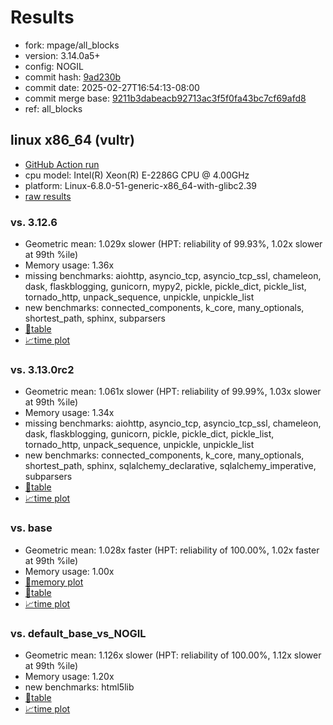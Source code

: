 # Results

- fork: mpage/all_blocks
- version: 3.14.0a5+
- config: NOGIL
- commit hash: [9ad230b](https://github.com/mpage/cpython/commit/9ad230b)
- commit date: 2025-02-27T16:54:13-08:00
- commit merge base: [9211b3dabeacb92713ac3f5f0fa43bc7cf69afd8](https://github.com/python/cpython/commit/9211b3dabeacb92713ac3f5f0fa43bc7cf69afd8)
- ref: all_blocks

## linux x86_64 (vultr)

- [GitHub Action run](https://github.com/facebookexperimental/free-threading-benchmarking/actions/runs/13578969654)
- cpu model: Intel(R) Xeon(R) E-2286G CPU @ 4.00GHz
- platform: Linux-6.8.0-51-generic-x86_64-with-glibc2.39
- [raw results](bm-20250227-vultr-x86_64-mpage-all_blocks-3.14.0a5%2B-9ad230b.json)

### vs. 3.12.6

- Geometric mean: 1.029x slower (HPT: reliability of 99.93%, 1.02x slower at 99th %ile)
- Memory usage: 1.36x
- missing benchmarks: aiohttp, asyncio_tcp, asyncio_tcp_ssl, chameleon, dask, flaskblogging, gunicorn, mypy2, pickle, pickle_dict, pickle_list, tornado_http, unpack_sequence, unpickle, unpickle_list
- new benchmarks: connected_components, k_core, many_optionals, shortest_path, sphinx, subparsers
- [📄table](bm-20250227-vultr-x86_64-mpage-all_blocks-3.14.0a5%2B-9ad230b-vs-3.12.6.md)
- [📈time plot](bm-20250227-vultr-x86_64-mpage-all_blocks-3.14.0a5%2B-9ad230b-vs-3.12.6.svg)

### vs. 3.13.0rc2

- Geometric mean: 1.061x slower (HPT: reliability of 99.99%, 1.03x slower at 99th %ile)
- Memory usage: 1.34x
- missing benchmarks: aiohttp, asyncio_tcp, asyncio_tcp_ssl, chameleon, dask, flaskblogging, gunicorn, pickle, pickle_dict, pickle_list, tornado_http, unpack_sequence, unpickle, unpickle_list
- new benchmarks: connected_components, k_core, many_optionals, shortest_path, sphinx, sqlalchemy_declarative, sqlalchemy_imperative, subparsers
- [📄table](bm-20250227-vultr-x86_64-mpage-all_blocks-3.14.0a5%2B-9ad230b-vs-3.13.0rc2.md)
- [📈time plot](bm-20250227-vultr-x86_64-mpage-all_blocks-3.14.0a5%2B-9ad230b-vs-3.13.0rc2.svg)

### vs. base

- Geometric mean: 1.028x faster (HPT: reliability of 100.00%, 1.02x faster at 99th %ile)
- Memory usage: 1.00x
- [🧠memory plot](bm-20250227-vultr-x86_64-mpage-all_blocks-3.14.0a5%2B-9ad230b-vs-base-mem.svg)
- [📄table](bm-20250227-vultr-x86_64-mpage-all_blocks-3.14.0a5%2B-9ad230b-vs-base.md)
- [📈time plot](bm-20250227-vultr-x86_64-mpage-all_blocks-3.14.0a5%2B-9ad230b-vs-base.svg)

### vs. default_base_vs_NOGIL

- Geometric mean: 1.126x slower (HPT: reliability of 100.00%, 1.12x slower at 99th %ile)
- Memory usage: 1.20x
- new benchmarks: html5lib
- [📄table](bm-20250227-vultr-x86_64-mpage-all_blocks-3.14.0a5%2B-9ad230b-vs-default_base_vs_NOGIL.md)
- [📈time plot](bm-20250227-vultr-x86_64-mpage-all_blocks-3.14.0a5%2B-9ad230b-vs-default_base_vs_NOGIL.svg)

